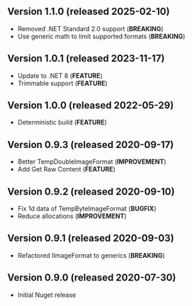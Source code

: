 ## Version 1.1.0 (released 2025-02-10)
- Removed .NET Standard 2.0 support (**BREAKING**)
- Use generic math to limit supported formats (**BREAKING**)

## Version 1.0.1 (released 2023-11-17)
- Update to .NET 8 (**FEATURE**)
- Trimmable support (**FEATURE**)

## Version 1.0.0 (released 2022-05-29)
- Deterministic build (**FEATURE**)

## Version 0.9.3 (released 2020-09-17)
- Better TempDoubleImageFormat (**IMPROVEMENT**)
- Add Get Raw Content (**FEATURE**)

## Version 0.9.2 (released 2020-09-10)
- Fix 1d data of TempByteImageFormat (**BUGFIX**)
- Reduce allocations (**IMPROVEMENT**)

## Version 0.9.1 (released 2020-09-03)
- Refactored IImageFormat to generics (**BREAKING**)

## Version 0.9.0 (released 2020-07-30)
- Initial Nuget release